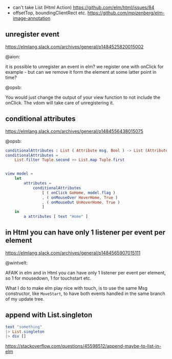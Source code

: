 - can't take List (Html Action) https://github.com/elm/html/issues/84
- offsetTop, boundingClientRect etc. https://github.com/mpizenberg/elm-image-annotation

## unregister event

https://elmlang.slack.com/archives/general/p1484525820015002

@aion:

it is possible to unregister an event in elm? we register one with onClick for example - but can we remove it form the element at some latter point in time?

@opsb:

You would just change the output of your view function to not include the onClick. The vdom will take care of unregistering it.

## conditional attributes

https://elmlang.slack.com/archives/general/p1484556438015075

@opsb:

```elm
conditionalAttributes : List ( Attribute msg, Bool ) -> List (Attribute msg)
conditionalAttributes =
    List.filter Tuple.second >> List.map Tuple.first


view model =
    let
        attributes =
            conditionalAttributes
                [ ( onClick GoHome, model.flag )
                , ( onMouseOver HoverHome, True )
                , ( onMouseOut UnHoverHome, True )
                ]
    in
        a attributes [ text "Home" ]
```

## in Html you can have only 1 listener per event per element

https://elmlang.slack.com/archives/general/p1484565907015111

@wintvelt:

AFAIK in elm and in Html you can have only 1 listener per event per element, so 1 for mousedown, 1 for touchstart etc.

What I do to make elm play nice with touch, is to use the same Msg constructor, like `MoveStart`, to have both events handled in the same branch of my update tree.

## append with List.singleton

```elm
text "something"
|> List.singleton
|> div []
```

https://stackoverflow.com/questions/45598512/append-maybe-to-list-in-elm